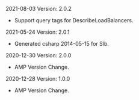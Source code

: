2021-08-03 Version: 2.0.2
- Support query tags for DescribeLoadBalancers.

2021-05-24 Version: 2.0.1
- Generated csharp 2014-05-15 for Slb.

2020-12-30 Version: 2.0.0
- AMP Version Change.

2020-12-28 Version: 1.0.0
- AMP Version Change.

